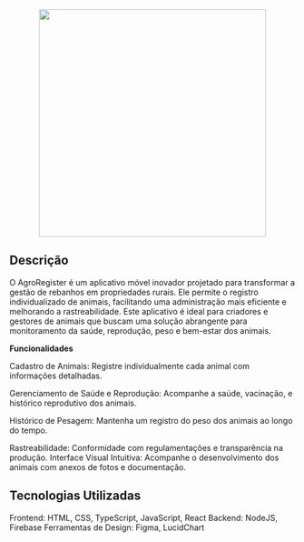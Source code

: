 <div id="header" align="center">
  <img src="https://media.giphy.com/media/v1.Y2lkPTc5MGI3NjExdzF4em1uYXRpbjFib3BoZWJxZmtpMTJlMjZ3bHNzaDR4c2ZwZG14YSZlcD12MV9pbnRlcm5hbF9naWZfYnlfaWQmY3Q9Zw/ferYVfmvi2IN5indq1/giphy.gif" width="400"/>
</div>

## Descrição

O AgroRegister é um aplicativo móvel inovador projetado para transformar a gestão de rebanhos em propriedades rurais. Ele permite o registro individualizado de animais, facilitando uma administração mais eficiente e melhorando a rastreabilidade. Este aplicativo é ideal para criadores e gestores de animais que buscam uma solução abrangente para monitoramento da saúde, reprodução, peso e bem-estar dos animais.

**Funcionalidades** 

Cadastro de Animais: Registre individualmente cada animal com informações detalhadas.

Gerenciamento de Saúde e Reprodução: Acompanhe a saúde, vacinação, e histórico reprodutivo dos animais.

Histórico de Pesagem: Mantenha um registro do peso dos animais ao longo do tempo.

Rastreabilidade: Conformidade com regulamentações e transparência na produção.
Interface Visual Intuitiva: Acompanhe o desenvolvimento dos animais com anexos de fotos e documentação.

## Tecnologias Utilizadas ##
Frontend: HTML, CSS, TypeScript, JavaScript, React
Backend: NodeJS, Firebase
Ferramentas de Design: Figma, LucidChart

